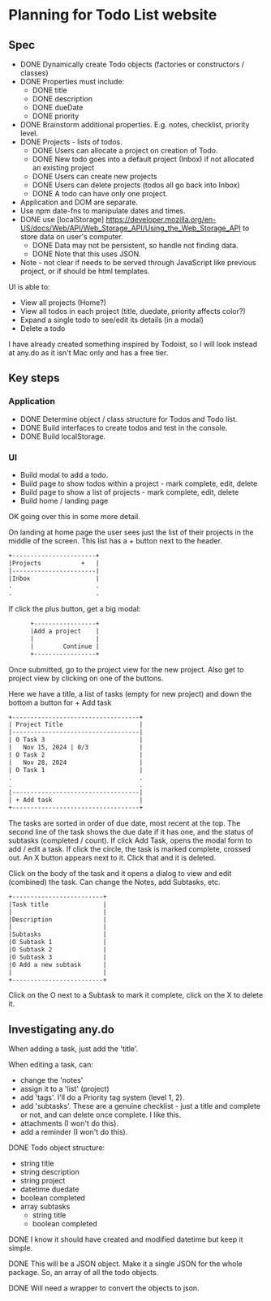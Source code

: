 # Planning for Todo List website

## Spec

- DONE Dynamically create Todo objects (factories or constructors / classes)
- DONE Properties must include:
  - DONE title
  - DONE description
  - DONE dueDate
  - DONE priority
- DONE Brainstorm additional properties. E.g. notes, checklist, priority level.
- DONE Projects - lists of todos.
  - DONE Users can allocate a project on creation of Todo.
  - DONE New todo goes into a default project (Inbox) if not allocated an existing project
  - DONE Users can create new projects
  - DONE Users can delete projects (todos all go back into Inbox)
  - DONE A todo can have only one project.
- Application and DOM are separate.
- Use npm date-fns to manipulate dates and times.
- DONE use [localStorage] <https://developer.mozilla.org/en-US/docs/Web/API/Web_Storage_API/Using_the_Web_Storage_API> to store data on user's computer.
  - DONE Data may not be persistent, so handle not finding data.
  - DONE Note that this uses JSON.
- Note - not clear if needs to be served through JavaScript like previous project, or if should be html templates.

UI is able to:

- View all projects (Home?)
- View all todos in each project (title, duedate, priority affects color?)
- Expand a single todo to see/edit its details (in a modal)
- Delete a todo

I have already created something inspired by Todoist, so I will look instead at any.do as it isn't Mac only and has a free tier.

## Key steps

### Application

- DONE Determine object / class structure for Todos and Todo list.
- DONE Build interfaces to create todos and test in the console.
- DONE Build localStorage.

### UI

- Build modal to add a todo.
- Build page to show todos within a project - mark complete, edit, delete
- Build page to show a list of projects - mark complete, edit, delete
- Build home / landing page

OK going over this in some more detail.

On landing at home page the user sees just the list of their projects in the middle of the screen. This list has a + button next to the header.

```txt
+-----------------------+
|Projects           +   |
|-----------------------|
|Inbox                  |
.                       .
.                       .
```

If click the plus button, get a big modal:

```txt
      +-----------------+
      |Add a project    |
      |                 |
      |        Continue |
      +-----------------+
```

Once submitted, go to the project view for the new project. Also get to project view by clicking on one of the buttons.

Here we have a title, a list of tasks (empty for new project) and down the bottom a button for + Add task

```txt
+-----------------------------------+
| Project Title                     |
|-----------------------------------|
| O Task 3                          |
|   Nov 15, 2024 | 0/3              |
| O Task 2                          |
|   Nov 28, 2024                    |
| O Task 1                          |
.                                   .
.                                   .
|-----------------------------------|
| + Add task                        |
+-----------------------------------+
```

The tasks are sorted in order of due date, most recent at the top.
The second line of the task shows the due date if it has one, and the status of subtasks (completed / count).
If click Add Task, opens the modal form to add / edit a task.
If click the circle, the task is marked complete, crossed out. An X button appears next to it. Click that and it is deleted.

Click on the body of the task and it opens a dialog to view and edit (combined) the task. Can change the Notes, add Subtasks, etc.

```txt
+-------------------------+
|Task title               |
|                         |
|Description              |
|                         |
|Subtasks                 |
|O Subtask 1              |
|O Subtask 2              |
|O Subtask 3              |
|O Add a new subtask      |
|                         |
+-------------------------+
```

Click on the O next to a Subtask to mark it complete, click on the X to delete it.

## Investigating any.do

When adding a task, just add the 'title'.

When editing a task, can:

- change the 'notes'
- assign it to a 'list' (project)
- add 'tags'. I'll do a Priority tag system (level 1, 2).
- add 'subtasks'. These are a genuine checklist - just a title and complete or not, and can delete once complete. I like this.
- attachments (I won't do this).
- add a reminder (I won't do this).

DONE Todo object structure:

- string title
- string description
- string project
- datetime duedate
- boolean completed
- array subtasks
  - string title
  - boolean completed

DONE I know it should have created and modified datetime but keep it simple.

DONE This will be a JSON object. Make it a single JSON for the whole package. So, an array of all the todo objects.

DONE Will need a wrapper to convert the objects to json.
